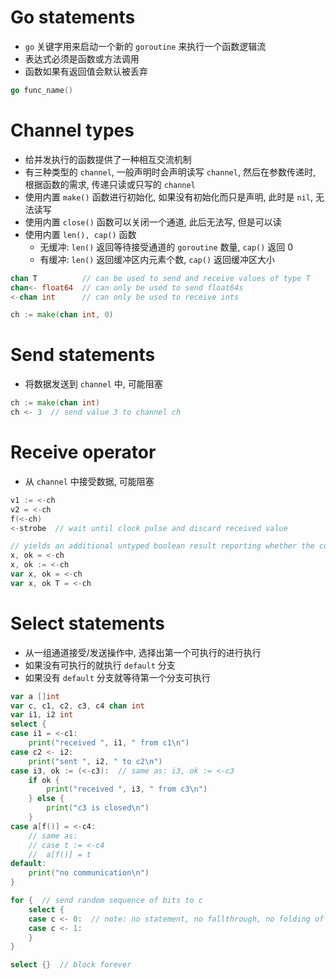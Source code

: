 # Go statements
- `go` 关键字用来启动一个新的 `goroutine` 来执行一个函数逻辑流
- 表达式必须是函数或方法调用
- 函数如果有返回值会默认被丢弃
```go
go func_name()
```

# Channel types
- 给并发执行的函数提供了一种相互交流机制
- 有三种类型的 `channel`, 一般声明时会声明读写 `channel`, 然后在参数传递时, 根据函数的需求, 传递只读或只写的 `channel`
- 使用内置 `make()` 函数进行初始化, 如果没有初始化而只是声明, 此时是 `nil`, 无法读写
- 使用内置 `close()` 函数可以关闭一个通道, 此后无法写, 但是可以读
- 使用内置 `len(), cap()` 函数
	- 无缓冲: `len()` 返回等待接受通道的 `goroutine` 数量, `cap()` 返回 0
	- 有缓冲: `len()` 返回缓冲区内元素个数, `cap()` 返回缓冲区大小
```go
chan T          // can be used to send and receive values of type T
chan<- float64  // can only be used to send float64s
<-chan int      // can only be used to receive ints

ch := make(chan int, 0)
```

# Send statements
- 将数据发送到 `channel` 中, 可能阻塞
```go
ch := make(chan int)
ch <- 3  // send value 3 to channel ch
```

# Receive operator
- 从 `channel` 中接受数据, 可能阻塞
```go
v1 := <-ch
v2 = <-ch
f(<-ch)
<-strobe  // wait until clock pulse and discard received value

// yields an additional untyped boolean result reporting whether the communication succeeded
x, ok = <-ch
x, ok := <-ch
var x, ok = <-ch
var x, ok T = <-ch
```

# Select statements
- 从一组通道接受/发送操作中, 选择出第一个可执行的进行执行
- 如果没有可执行的就执行 `default` 分支
- 如果没有 `default` 分支就等待第一个分支可执行
```go
var a []int
var c, c1, c2, c3, c4 chan int
var i1, i2 int
select {
case i1 = <-c1:
	print("received ", i1, " from c1\n")
case c2 <- i2:
	print("sent ", i2, " to c2\n")
case i3, ok := (<-c3):  // same as: i3, ok := <-c3
	if ok {
		print("received ", i3, " from c3\n")
	} else {
		print("c3 is closed\n")
	}
case a[f()] = <-c4:
	// same as:
	// case t := <-c4
	//	a[f()] = t
default:
	print("no communication\n")
}

for {  // send random sequence of bits to c
	select {
	case c <- 0:  // note: no statement, no fallthrough, no folding of cases
	case c <- 1:
	}
}

select {}  // block forever
```
